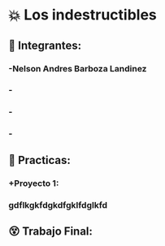 # :collision: Los indestructibles
## :facepunch: Integrantes:

### -Nelson Andres Barboza Landinez
### -
### -
### -


## :speech_balloon: Practicas: 

### +Proyecto 1:
### gdflkgkfdgkdfgklfdglkfd


## :dizzy_face: Trabajo Final:




